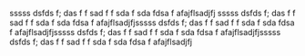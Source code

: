 sssss
dsfds f;
das f f
sad
 f
  f
  sda
  f sda
  fdsa
  f afajflsadjfj
  sssss
dsfds f;
das f f
sad
 f
  f
  sda
  f sda
  fdsa
  f afajflsadjfjsssss
dsfds f;
das f f
sad
 f
  f
  sda
  f sda
  fdsa
  f afajflsadjfjsssss
dsfds f;
das f f
sad
 f
  f
  sda
  f sda
  fdsa
  f afajflsadjfjsssss
dsfds f;
das f f
sad
 f
  f
  sda
  f sda
  fdsa
  f afajflsadjfj